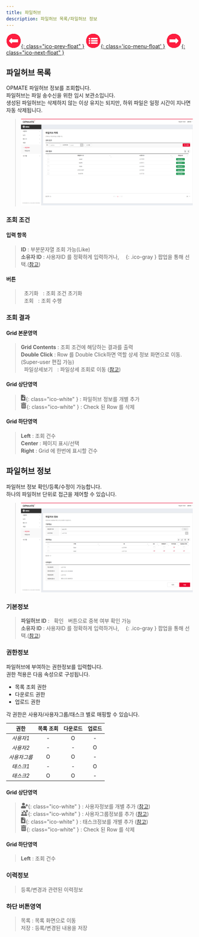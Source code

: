 ```yaml
---
title: 파일허브
description: 파일허브 목록/파일허브 정보
---
```


<link rel="stylesheet" type="text/css" href="../css/opme.css">

<!-- Defined -->
[filehub-lst]: img/filehub-lst.png
[filehub-dtl]: img/filehub-dtl.png
[file]: File.md
[ico-search]: img/icon/ico-search.png
[ico-del]: img/icon/ico-del.png
[ico-add]: img/icon/ico-add.png
[ico-adduser]: img/icon/ico-adduser.png
[ico-addusergrp]: img/icon/ico-addusergrp.png
[popup-user]: PopupUser.md
[popup-usergrp]: PopupUserGroup.md
[popup-task]: PopupTask.md

<!-- Floating Menu -->
[prev]: Dictionary.html "단어사전"
[menu]: index.html "목차"
[next]: File.html "파일"
[ico-prev]: img/icon/ico-prev.png
[ico-menu]: img/icon/ico-menu.png
[ico-next]: img/icon/ico-next.png
[![이전][ico-prev]{: class="ico-prev-float" }][prev]
[![목차][ico-menu]{: class='ico-menu-float' }][menu]
[![다음][ico-next]{: class="ico-next-float" }][next]


## 파일허브 목록
OPMATE 파일허브 정보를 조회합니다.  
파일허브는 파일 송수신을 위한 임시 보관소입니다.  
생성된 파일허브는 삭제하지 않는 이상 유지는 되지만, 하위 파일은 일정 시간이 지나면 자동 삭제됩니다.  


> ![파일허브 목록][filehub-lst]

### 조회 조건

#### 입력 항목
> **ID** : 부분문자열 조회 가능(Like)   
**소유자 ID** : 사용자ID 를 정확하게 입력하거나, ![소유자 조회][ico-search]{: .ico-gray } 팝업을 통해 선택.([참고][popup-user])  

#### 버튼
> <kbd class="btn-gray">&nbsp;초기화&nbsp;</kbd> : 조회 조건 초기화  
> <kbd class="btn-red">&nbsp;조회&nbsp;</kbd> : 조회 수행  
 
### 조회 결과

#### Grid 본문영역
> **Grid Contents** : 조회 조건에 해당하는 결과를 출력    
> **Double Click** : Row 를 Double Click하면 역할 상세 정보 화면으로 이동.(Super-user 편집 가능)  
> <kbd class="btn-gray">&nbsp;파일상세보기&nbsp;</kbd> : 파일상세 조회로 이동 ([참고][file])  
 
#### Grid 상단영역  
> ![추가/등록][ico-add]{: class="ico-white" } : 파일허브 정보를 개별 추가   
> ![삭제][ico-del]{: class="ico-white" } : Check 된 Row 를 삭제
 
#### Grid 하단영역
> **Left** : 조회 건수  
> **Center** : 페이지 표시/선택  
> **Right** : Grid 에 한번에 표시할 건수  

## 파일허브 정보
파일허브 정보 확인/등록/수정이 가능합니다.  
하나의 파일허브 단위로 접근을 제어할 수 있습니다.  

> ![파일허브 정보][filehub-dtl]
 
### 기본정보
> **파일허브 ID** : <kbd class="btn-gray">&nbsp;확인&nbsp;</kbd> 버튼으로 중복 여부 확인 가능    
> **소유자 ID** : 사용자ID 를 정확하게 입력하거나, ![소유자 조회][ico-search]{: .ico-gray } 팝업을 통해 선택.([참고][popup-user])


### 권한정보  
파일허브에 부여하는 권한정보를 입력합니다.  
권한 적용은 다음 속성으로 구성됩니다.  

  - 목록 조회 권한   
  - 다운로드 권한   
  - 업로드 권한  

각 권한은 사용자/사용자그룹/태스크 별로 매핑할 수 있습니다.  
>
| **권한**  | **목록 조회** | **다운로드** | **업로드** |
|:---:|:---------:|:--------:|:-------:|
| _사용자1_  |     -     |    O     |    -    |
| _사용자2_  |     -     |    -     |    O    |
| _사용자그룹_ |     O     |    O     |    -    |
| _태스크1_  |     -     |    -     |    O    |
| _태스크2_  |     O     |    O     |    -    |


#### Grid 상단영역
> ![추가/등록][ico-adduser]{: class="ico-white" } : 사용자정보를 개별 추가 ([참고][popup-user])  
> ![추가/등록][ico-addusergrp]{: class="ico-white" } : 사용자그룹정보를 추가 ([참고][popup-usergrp])   
> ![추가/등록][ico-add]{: class="ico-white" } : 태스크정보를 개별 추가 ([참고][popup-task])  
> ![삭제][ico-del]{: class="ico-white" } : Check 된 Row 를 삭제

#### Grid 하단영역
> **Left** : 조회 건수

### 이력정보
> 등록/변경과 관련된 이력정보

### 하단 버튼영역
> <kbd class="btn-gray">목록</kbd> : 목록 화면으로 이동  
> <kbd class="btn-red">저장</kbd> : 등록/변경된 내용을 저장  

